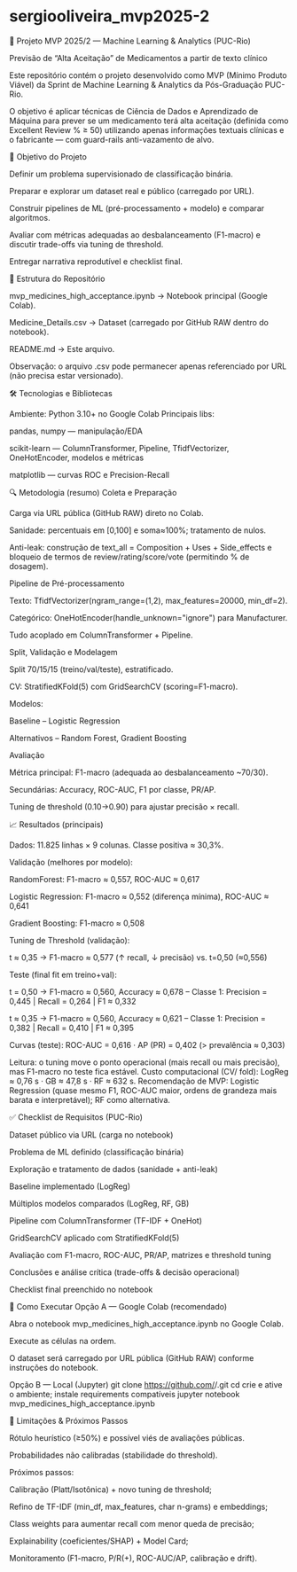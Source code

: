 # sergiooliveira_mvp2025-2

💊 Projeto MVP 2025/2 — Machine Learning & Analytics (PUC-Rio)

Previsão de “Alta Aceitação” de Medicamentos a partir de texto clínico

Este repositório contém o projeto desenvolvido como MVP (Mínimo Produto Viável) da Sprint de Machine Learning & Analytics da Pós-Graduação PUC-Rio.

O objetivo é aplicar técnicas de Ciência de Dados e Aprendizado de Máquina para prever se um medicamento terá alta aceitação (definida como Excellent Review % ≥ 50) utilizando apenas informações textuais clínicas e o fabricante — com guard-rails anti-vazamento de alvo.

🎯 Objetivo do Projeto

Definir um problema supervisionado de classificação binária.

Preparar e explorar um dataset real e público (carregado por URL).

Construir pipelines de ML (pré-processamento + modelo) e comparar algoritmos.

Avaliar com métricas adequadas ao desbalanceamento (F1-macro) e discutir trade-offs via tuning de threshold.

Entregar narrativa reprodutível e checklist final.

📂 Estrutura do Repositório

mvp_medicines_high_acceptance.ipynb → Notebook principal (Google Colab).

Medicine_Details.csv → Dataset (carregado por GitHub RAW dentro do notebook).

README.md → Este arquivo.

Observação: o arquivo .csv pode permanecer apenas referenciado por URL (não precisa estar versionado).

🛠️ Tecnologias e Bibliotecas

Ambiente: Python 3.10+ no Google Colab
Principais libs:

pandas, numpy — manipulação/EDA

scikit-learn — ColumnTransformer, Pipeline, TfidfVectorizer, OneHotEncoder, modelos e métricas

matplotlib — curvas ROC e Precision-Recall

🔍 Metodologia (resumo)
Coleta e Preparação

Carga via URL pública (GitHub RAW) direto no Colab.

Sanidade: percentuais em [0,100] e soma≈100%; tratamento de nulos.

Anti-leak: construção de text_all = Composition + Uses + Side_effects e bloqueio de termos de review/rating/score/vote (permitindo % de dosagem).

Pipeline de Pré-processamento

Texto: TfidfVectorizer(ngram_range=(1,2), max_features=20000, min_df=2).

Categórico: OneHotEncoder(handle_unknown="ignore") para Manufacturer.

Tudo acoplado em ColumnTransformer + Pipeline.

Split, Validação e Modelagem

Split 70/15/15 (treino/val/teste), estratificado.

CV: StratifiedKFold(5) com GridSearchCV (scoring=F1-macro).

Modelos:

Baseline – Logistic Regression

Alternativos – Random Forest, Gradient Boosting

Avaliação

Métrica principal: F1-macro (adequada ao desbalanceamento ~70/30).

Secundárias: Accuracy, ROC-AUC, F1 por classe, PR/AP.

Tuning de threshold (0.10→0.90) para ajustar precisão × recall.

📈 Resultados (principais)

Dados: 11.825 linhas × 9 colunas. Classe positiva ≈ 30,3%.

Validação (melhores por modelo):

RandomForest: F1-macro ≈ 0,557, ROC-AUC ≈ 0,617

Logistic Regression: F1-macro ≈ 0,552 (diferença mínima), ROC-AUC ≈ 0,641

Gradient Boosting: F1-macro ≈ 0,508

Tuning de Threshold (validação):

t ≈ 0,35 → F1-macro ≈ 0,577 (↑ recall, ↓ precisão) vs. t=0,50 (≈0,556)

Teste (final fit em treino+val):

t = 0,50 → F1-macro ≈ 0,560, Accuracy ≈ 0,678
– Classe 1: Precision = 0,445 | Recall = 0,264 | F1 ≈ 0,332

t ≈ 0,35 → F1-macro ≈ 0,560, Accuracy ≈ 0,621
– Classe 1: Precision = 0,382 | Recall = 0,410 | F1 ≈ 0,395

Curvas (teste): ROC-AUC = 0,616 · AP (PR) = 0,402 (> prevalência ≈ 0,303)

Leitura: o tuning move o ponto operacional (mais recall ou mais precisão), mas F1-macro no teste fica estável.
Custo computacional (CV/ fold): LogReg ≈ 0,76 s · GB ≈ 47,8 s · RF ≈ 632 s.
Recomendação de MVP: Logistic Regression (quase mesmo F1, ROC-AUC maior, ordens de grandeza mais barata e interpretável); RF como alternativa.

✅ Checklist de Requisitos (PUC-Rio)

 Dataset público via URL (carga no notebook)

 Problema de ML definido (classificação binária)

 Exploração e tratamento de dados (sanidade + anti-leak)

 Baseline implementado (LogReg)

 Múltiplos modelos comparados (LogReg, RF, GB)

 Pipeline com ColumnTransformer (TF-IDF + OneHot)

 GridSearchCV aplicado com StratifiedKFold(5)

 Avaliação com F1-macro, ROC-AUC, PR/AP, matrizes e threshold tuning

 Conclusões e análise crítica (trade-offs & decisão operacional)

 Checklist final preenchido no notebook

📌 Como Executar
Opção A — Google Colab (recomendado)

Abra o notebook mvp_medicines_high_acceptance.ipynb no Google Colab.

Execute as células na ordem.

O dataset será carregado por URL pública (GitHub RAW) conforme instruções do notebook.

Opção B — Local (Jupyter)
git clone https://github.com/<seu-usuario>/<seu-repositorio>.git
cd <seu-repositorio>
crie e ative o ambiente; instale requirements compatíveis
jupyter notebook mvp_medicines_high_acceptance.ipynb

🧭 Limitações & Próximos Passos

Rótulo heurístico (≥50%) e possível viés de avaliações públicas.

Probabilidades não calibradas (stabilidade do threshold).

Próximos passos:

Calibração (Platt/Isotônica) + novo tuning de threshold;

Refino de TF-IDF (min_df, max_features, char n-grams) e embeddings;

Class weights para aumentar recall com menor queda de precisão;

Explainability (coeficientes/SHAP) + Model Card;

Monitoramento (F1-macro, P/R(+), ROC-AUC/AP, calibração e drift).
